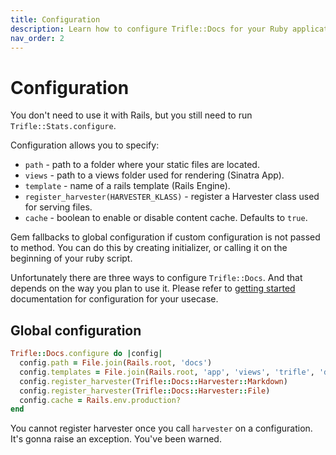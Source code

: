 ```yaml
---
title: Configuration
description: Learn how to configure Trifle::Docs for your Ruby application.
nav_order: 2
---
```


# Configuration

You don't need to use it with Rails, but you still need to run `Trifle::Stats.configure`.

Configuration allows you to specify:

- `path` - path to a folder where your static files are located.
- `views` - path to a views folder used for rendering (Sinatra App).
- `template` - name of a rails template (Rails Engine).
- `register_harvester(HARVESTER_KLASS)` - register a Harvester class used for serving files.
- `cache` - boolean to enable or disable content cache. Defaults to `true`.

Gem fallbacks to global configuration if custom configuration is not passed to method. You can do this by creating initializer, or calling it on the beginning of your ruby script.

Unfortunately there are three ways to configure `Trifle::Docs`. And that depends on the way you plan to use it. Please refer to [getting started](getting_started) documentation for configuration for your usecase.

## Global configuration

```ruby
Trifle::Docs.configure do |config|
  config.path = File.join(Rails.root, 'docs')
  config.templates = File.join(Rails.root, 'app', 'views', 'trifle', 'docs')
  config.register_harvester(Trifle::Docs::Harvester::Markdown)
  config.register_harvester(Trifle::Docs::Harvester::File)
  config.cache = Rails.env.production?
end
```

You cannot register harvester once you call `harvester` on a configuration. It's gonna raise an exception. You've been warned.
